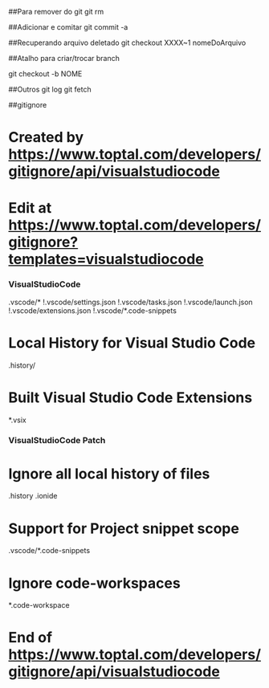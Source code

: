 ##Para remover do git
git rm

##Adicionar e comitar
git commit -a

##Recuperando arquivo deletado
git checkout XXXX~1 nomeDoArquivo

##Atalho para criar/trocar branch

git checkout -b NOME

##Outros
git log
git fetch

##gitignore


# Created by https://www.toptal.com/developers/gitignore/api/visualstudiocode
# Edit at https://www.toptal.com/developers/gitignore?templates=visualstudiocode

### VisualStudioCode ###
.vscode/*
!.vscode/settings.json
!.vscode/tasks.json
!.vscode/launch.json
!.vscode/extensions.json
!.vscode/*.code-snippets

# Local History for Visual Studio Code
.history/

# Built Visual Studio Code Extensions
*.vsix

### VisualStudioCode Patch ###
# Ignore all local history of files
.history
.ionide

# Support for Project snippet scope
.vscode/*.code-snippets

# Ignore code-workspaces
*.code-workspace

# End of https://www.toptal.com/developers/gitignore/api/visualstudiocode
